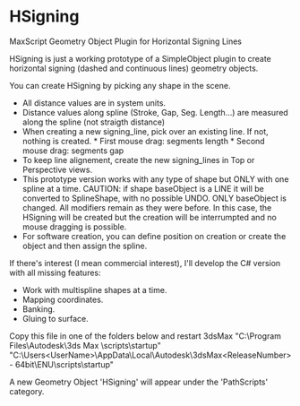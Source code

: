 # HSigning
MaxScript Geometry Object Plugin for Horizontal Signing Lines

HSigning is just a working prototype of a SimpleObject plugin to create horizontal signing (dashed and continuous lines) geometry objects.

  
  You can create HSigning by picking any shape in the scene.

- All distance values are in system units.
- Distance values along spline (Stroke, Gap, Seg. Length...) are measured along the spline (not straigth distance)
- When creating a new signing_line, pick over an existing line. If not, nothing is created.
	  * First mouse drag: segments length
	  * Second mouse drag: segments gap
- To keep line alignement, create the new signing_lines in Top or Perspective views.
- This prototype version works with any type of shape but ONLY with one spline at a time.
	  CAUTION: if shape baseObject is a LINE it will be converted to SplineShape, with no possible UNDO.
				    ONLY baseObject is changed. All modifiers remain as they were before.
				    In this case, the HSigning will be created but the creation will be interrumpted and no mouse dragging is possible.
- For software creation, you can define position on creation or create the object and then assign the spline.

If there's interest (I mean commercial interest), I'll develop the C# version with all missing features:

- Work with multispline shapes at a time.
- Mapping coordinates.
- Banking.
- Gluing to surface.

Copy this file in one of the folders below and restart 3dsMax
	"C:\Program Files\Autodesk\3ds Max <ReleaseNumber>\scripts\startup" 
	"C:\Users\<UserName>\AppData\Local\Autodesk\3dsMax\<ReleaseNumber> - 64bit\ENU\scripts\startup" 
	
A new Geometry Object 'HSigning' will appear under the 'PathScripts' category.
